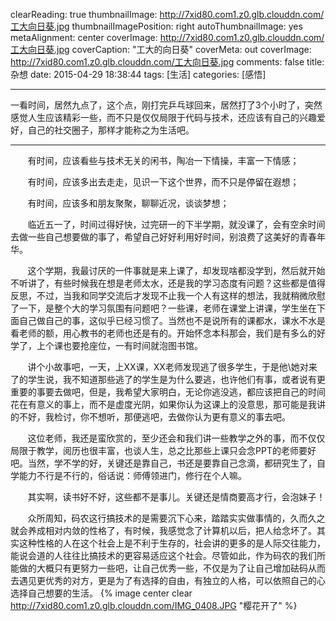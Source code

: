 clearReading: true
thumbnailImage: http://7xid80.com1.z0.glb.clouddn.com/工大向日葵.jpg
thumbnailImagePosition: right
autoThumbnailImage: yes
metaAlignment: center
coverImage: http://7xid80.com1.z0.glb.clouddn.com/工大向日葵.jpg
coverCaption: "工大的向日葵"
coverMeta: out
coverImage: http://7xid80.com1.z0.glb.clouddn.com/工大向日葵.jpg
comments: false
title: 杂想
date: 2015-04-29 18:38:44
tags: [生活]
categories: [感悟]

---
一看时间，居然九点了，这个点，刚打完乒乓球回来，居然打了3个小时了，突然感觉人生应该精彩一些，而不只是仅仅局限于代码与技术，还应该有自己的兴趣爱好，自己的社交圈子，那样才能称之为生活吧。
<!-- more -->
***

&nbsp;&nbsp;&nbsp;&nbsp;&nbsp;&nbsp;&nbsp;有时间，应该看些与技术无关的闲书，陶冶一下情操，丰富一下情感；

&nbsp;&nbsp;&nbsp;&nbsp;&nbsp;&nbsp;&nbsp;有时间，应该多出去走走，见识一下这个世界，而不只是停留在遐想；

&nbsp;&nbsp;&nbsp;&nbsp;&nbsp;&nbsp;&nbsp;有时间，应该多和朋友聚聚，聊聊近况，谈谈梦想；


&nbsp;&nbsp;&nbsp;&nbsp;&nbsp;&nbsp;&nbsp;临近五一了，时间过得好快，过完研一的下半学期，就没课了，会有空余时间去做一些自己想要做的事了，希望自己好好利用好时间，别浪费了这美好的青春年华。

&nbsp;&nbsp;&nbsp;&nbsp;&nbsp;&nbsp;&nbsp;这个学期，我最讨厌的一件事就是来上课了，却发现啥都没学到，然后就开始不听讲了，有些时候我在想是老师太水，还是我的学习态度有问题？这些都是值得反思，不过，当我和同学交流后才发现不止我一个人有这样的想法，我就稍微欣慰了一下，是整个大的学习氛围有问题吧？一些课，老师在课堂上讲课，学生坐在下面自己做自己的事，这似乎已经习惯了。当然也不是说所有的课都水，课水不水是看老师的额，用心教书的老师也还是有的。开始怀念本科那会，我们是有多么的好学了，上个课也要抢座位，一有时间就泡图书馆。

&nbsp;&nbsp;&nbsp;&nbsp;&nbsp;&nbsp;&nbsp;讲个小故事吧，一天，上XX课，XX老师发现逃了很多学生，于是他\她对来了的学生说，我不知道那些逃了的学生是为什么要逃，也许他们有事，或者说有更重要的事要去做吧，但是，我希望大家明白，无论你逃没逃，都应该把自己的时间花在有意义的事上，而不是虚度光阴，如果你认为这课上的没意思，那可能是我讲的不好，我检讨，你不想听，那便逃吧，去做你认为更有意义的事去吧。

&nbsp;&nbsp;&nbsp;&nbsp;&nbsp;&nbsp;&nbsp;这位老师，我还是蛮欣赏的，至少还会和我们讲一些教学之外的事，而不仅仅局限于教学，阅历也很丰富，也谈人生，总之比那些上课只会念PPT的老师要好吧。当然，学不学的好，关键还是靠自己，书还是要靠自己念滴，都研究生了，自学能力不行是不行的，俗话说：师傅领进门，修行在个人嘛。

&nbsp;&nbsp;&nbsp;&nbsp;&nbsp;&nbsp;&nbsp;其实啊，读书好不好，这些都不是事儿。关键还是情商要高才行，会泡妹子！

&nbsp;&nbsp;&nbsp;&nbsp;&nbsp;&nbsp;&nbsp;众所周知，码农这行搞技术的是需要沉下心来，踏踏实实做事情的，久而久之就会养成相对内敛的性格了，有时候，我感觉念了计算机以后，把人给念坏了。其实这种性格的人在这个社会上是不利于生存的，社会讲的更多的是人际交往能力，能说会道的人往往比搞技术的更容易适应这个社会。尽管如此，作为码农的我们所能做的大概只有更努力一些吧，让自己优秀一些，不仅是为了让自己增加砝码从而去遇见更优秀的对方，更是为了有选择的自由，有独立的人格，可以依照自己的心选择自己想要的生活。
{% image  center clear  http://7xid80.com1.z0.glb.clouddn.com/IMG_0408.JPG "樱花开了" %}

